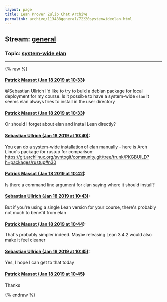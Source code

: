 ```yaml
---
layout: page
title: Lean Prover Zulip Chat Archive 
permalink: archive/113488general/72220systemwideelan.html
---
```


## Stream: [general](index.html)
### Topic: [system-wide elan](72220systemwideelan.html)

---


{% raw %}
#### [ Patrick Massot (Jan 18 2019 at 10:33)](https://leanprover.zulipchat.com/#narrow/stream/113488-general/topic/system-wide%20elan/near/156355328):
<p><span class="user-mention" data-user-id="110024">@Sebastian Ullrich</span> I'd like to try to build a debian package for local deployment for my course. Is it possible to have a system-wide <code>elan</code> It seems elan always tries to install in the user directory</p>

#### [ Patrick Massot (Jan 18 2019 at 10:33)](https://leanprover.zulipchat.com/#narrow/stream/113488-general/topic/system-wide%20elan/near/156355356):
<p>Or should I forget about elan and install Lean directly?</p>

#### [ Sebastian Ullrich (Jan 18 2019 at 10:40)](https://leanprover.zulipchat.com/#narrow/stream/113488-general/topic/system-wide%20elan/near/156355757):
<p>You can do a system-wide installation of elan manually - here is Arch Linux's package for rustup for comparison: <a href="https://git.archlinux.org/svntogit/community.git/tree/trunk/PKGBUILD?h=packages/rustup#n30" target="_blank" title="https://git.archlinux.org/svntogit/community.git/tree/trunk/PKGBUILD?h=packages/rustup#n30">https://git.archlinux.org/svntogit/community.git/tree/trunk/PKGBUILD?h=packages/rustup#n30</a></p>

#### [ Patrick Massot (Jan 18 2019 at 10:42)](https://leanprover.zulipchat.com/#narrow/stream/113488-general/topic/system-wide%20elan/near/156355844):
<p>Is there a command line argument for elan saying where it should install?</p>

#### [ Sebastian Ullrich (Jan 18 2019 at 10:43)](https://leanprover.zulipchat.com/#narrow/stream/113488-general/topic/system-wide%20elan/near/156355892):
<p>But if you're using a single Lean version for your course, there's probably not much to benefit from elan</p>

#### [ Patrick Massot (Jan 18 2019 at 10:44)](https://leanprover.zulipchat.com/#narrow/stream/113488-general/topic/system-wide%20elan/near/156356012):
<p>That's probably simpler indeed. Maybe releasing Lean 3.4.2 would also make it feel cleaner</p>

#### [ Sebastian Ullrich (Jan 18 2019 at 10:45)](https://leanprover.zulipchat.com/#narrow/stream/113488-general/topic/system-wide%20elan/near/156356038):
<p>Yes, I hope I can get to that today</p>

#### [ Patrick Massot (Jan 18 2019 at 10:45)](https://leanprover.zulipchat.com/#narrow/stream/113488-general/topic/system-wide%20elan/near/156356048):
<p>Thanks</p>


{% endraw %}
